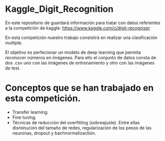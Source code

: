 # Kaggle_Digit_Recognition

En este repositorio de guardará información para tratar con datos referentes a la competición de kaggle: https://www.kaggle.com/c/digit-recognizer

En esta competición nuestro trabajo consistirá en realizar una clasificación multiple.

El objetivo es perfecionar un modelo de deep learning que permita reconocer números en imágenes.
Para ello el conjunto de datos consta de dos .csv uno con las imágenes de entrenamiento y otro con las imágenes de test.

# Conceptos que se han trabajado en esta competición.

 - Transfer learning.
 - Fine tuning.
 - Técnicas de reducción del overfitting (sobreajuste). Entre ellas disminución del tamaño de redes, regularización de los pesos de las neuronas, dropout y bachnormalizactión.
 
